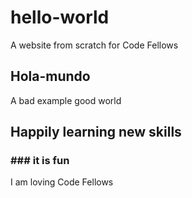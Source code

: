 # hello-world

A website from scratch for Code Fellows

## Hola-mundo

A bad example
good world

## Happily learning new skills

### ### it is fun

I am loving Code Fellows

<!--happy--!>
